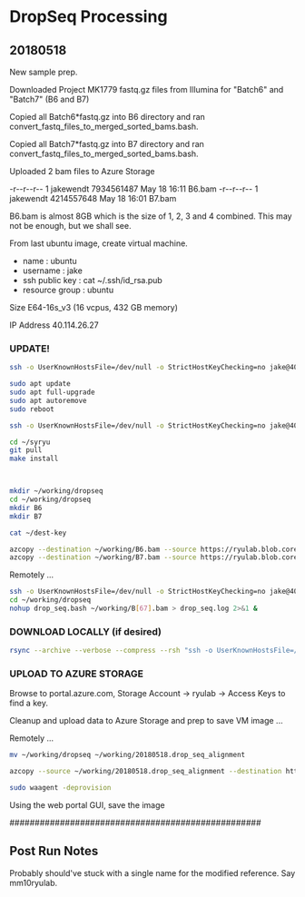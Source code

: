 #	DropSeq Processing

##	20180518

New sample prep.

Downloaded Project MK1779 fastq.gz files from Illumina for "Batch6" and "Batch7" (B6 and B7)

Copied all Batch6\*fastq.gz into B6 directory and ran convert\_fastq\_files\_to\_merged\_sorted\_bams.bash.

Copied all Batch7\*fastq.gz into B7 directory and ran convert\_fastq\_files\_to\_merged\_sorted\_bams.bash.

Uploaded 2 bam files to Azure Storage



-r--r--r--  1 jakewendt 7934561487 May 18 16:11 B6.bam
-r--r--r--  1 jakewendt 4214557648 May 18 16:01 B7.bam

B6.bam is almost 8GB which is the size of 1, 2, 3 and 4 combined.
This may not be enough, but we shall see.


From last ubuntu image, create virtual machine.
*	name : ubuntu
* username : jake
* ssh public key : cat ~/.ssh/id_rsa.pub
* resource group : ubuntu

Size E64-16s_v3 (16 vcpus, 432 GB memory)

IP Address 40.114.26.27



###	UPDATE!


```BASH
ssh -o UserKnownHostsFile=/dev/null -o StrictHostKeyChecking=no jake@40.114.26.27

sudo apt update
sudo apt full-upgrade
sudo apt autoremove
sudo reboot

ssh -o UserKnownHostsFile=/dev/null -o StrictHostKeyChecking=no jake@40.114.26.27

cd ~/syryu
git pull
make install



mkdir ~/working/dropseq
cd ~/working/dropseq
mkdir B6
mkdir B7

cat ~/dest-key 

azcopy --destination ~/working/B6.bam --source https://ryulab.blob.core.windows.net/ryulab/DropSeq/bams/B6.bam --source-key $( cat ~/dest-key )
azcopy --destination ~/working/B7.bam --source https://ryulab.blob.core.windows.net/ryulab/DropSeq/bams/B7.bam --source-key $( cat ~/dest-key )

```



Remotely ...
```BASH
ssh -o UserKnownHostsFile=/dev/null -o StrictHostKeyChecking=no jake@40.114.26.27
cd ~/working/dropseq
nohup drop_seq.bash ~/working/B[67].bam > drop_seq.log 2>&1 &
```





###	DOWNLOAD LOCALLY (if desired)

```BASH
rsync --archive --verbose --compress --rsh "ssh -o UserKnownHostsFile=/dev/null -o StrictHostKeyChecking=no" --progress --delete jake@40.114.26.27:working/dropseq/ ~/github/unreno/syryu/drop_seq/20180518.drop_seq_alignment/
```


###	UPLOAD TO AZURE STORAGE

Browse to portal.azure.com, Storage Account -> ryulab -> Access Keys to find a key.

Cleanup and upload data to Azure Storage and prep to save VM image ...

Remotely ...

```BASH
mv ~/working/dropseq ~/working/20180518.drop_seq_alignment

azcopy --source ~/working/20180518.drop_seq_alignment --destination https://ryulab.blob.core.windows.net/ryulab/DropSeq/20180518.drop_seq_alignment/ --recursive --dest-key $( cat ~/dest-key )

sudo waagent -deprovision
```

Using the web portal GUI, save the image




##################################################


##	Post Run Notes

Probably should've stuck with a single name for the modified reference. Say mm10ryulab.


